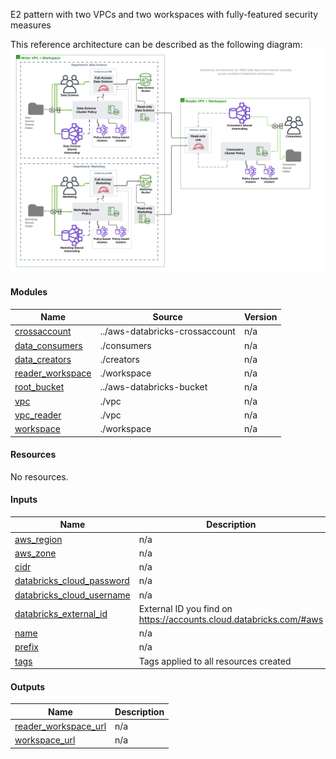 E2 pattern with two VPCs and two workspaces with fully-featured security measures

This reference architecture can be described as the following diagram:
![architecture](./architecture.png)

#### Modules

| Name | Source | Version |
|------|--------|---------|
| <a name="module_crossaccount"></a> [crossaccount](#module_crossaccount) | ../aws-databricks-crossaccount | n/a |
| <a name="module_data_consumers"></a> [data_consumers](#module_data_consumers) | ./consumers | n/a |
| <a name="module_data_creators"></a> [data_creators](#module_data_creators) | ./creators | n/a |
| <a name="module_reader_workspace"></a> [reader_workspace](#module_reader_workspace) | ./workspace | n/a |
| <a name="module_root_bucket"></a> [root_bucket](#module_root_bucket) | ../aws-databricks-bucket | n/a |
| <a name="module_vpc"></a> [vpc](#module_vpc) | ./vpc | n/a |
| <a name="module_vpc_reader"></a> [vpc_reader](#module_vpc_reader) | ./vpc | n/a |
| <a name="module_workspace"></a> [workspace](#module_workspace) | ./workspace | n/a |

#### Resources

No resources.

#### Inputs

| Name | Description | Type | Default |
|------|-------------|------|---------|
| <a name="input_aws_region"></a> [aws_region](#input_aws_region) | n/a | `any` | n/a |
| <a name="input_aws_zone"></a> [aws_zone](#input_aws_zone) | n/a | `any` | n/a |
| <a name="input_cidr"></a> [cidr](#input_cidr) | n/a | `string` | `"10.1.0.0/16"` |
| <a name="input_databricks_cloud_password"></a> [databricks_cloud_password](#input_databricks_cloud_password) | n/a | `any` | n/a |
| <a name="input_databricks_cloud_username"></a> [databricks_cloud_username](#input_databricks_cloud_username) | n/a | `any` | n/a |
| <a name="input_databricks_external_id"></a> [databricks_external_id](#input_databricks_external_id) | External ID you find on https://accounts.cloud.databricks.com/#aws | `string` | n/a |
| <a name="input_name"></a> [name](#input_name) | n/a | `any` | n/a |
| <a name="input_prefix"></a> [prefix](#input_prefix) | n/a | `any` | n/a |
| <a name="input_tags"></a> [tags](#input_tags) | Tags applied to all resources created | `map(string)` | n/a |

#### Outputs

| Name | Description |
|------|-------------|
| <a name="output_reader_workspace_url"></a> [reader_workspace_url](#output_reader_workspace_url) | n/a |
| <a name="output_workspace_url"></a> [workspace_url](#output_workspace_url) | n/a |
